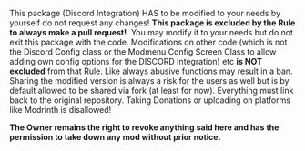 This package (Discord Integration)
HAS to be modified to your needs by yourself do not request any changes! **This package is excluded by the Rule to
always make a pull request!**.
You may modify it to your needs but do not exit this package with the code. Modifications on other code
(which is not the Discord Config class or the Modmenu Config Screen Class to allow adding own config options for the
DISCORD Integration) etc **is NOT excluded**
from that Rule. Like always abusive functions may result in a ban.
Sharing the modified version is always a risk for the users as well but is by default allowed to be shared via fork (at
least for now).
Everything must link back to the original repository. Taking Donations or uploading on platforms like Modrinth is
disallowed!

**The Owner remains the right to revoke anything said here and has the permission to take down any mod without prior
notice.**